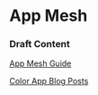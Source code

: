 # App Mesh

### Draft Content

[App Mesh Guide]

[Color App Blog Posts] 

[App Mesh Guide]: https://appmesh.dev
[Color App Blog Posts]: ./colorapp
